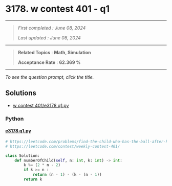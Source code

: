 # 3178. w contest 401 - q1

------

> *First completed : June 08, 2024*
>
> *Last updated : June 08, 2024*


------

> **Related Topics** : **Math, Simulation**
>
> **Acceptance Rate** : **62.369 %**


------

*To see the question prompt, click the title.*

## Solutions

- [w contest 401/e3178 q1.py](<../my-submissions/w contest 401/e3178 q1.py>)
### Python
#### [e3178 q1.py](<../my-submissions/w contest 401/e3178 q1.py>)
```Python
# https://leetcode.com/problems/find-the-child-who-has-the-ball-after-k-seconds/
# https://leetcode.com/contest/weekly-contest-401/

class Solution:
    def numberOfChild(self, n: int, k: int) -> int:
        k %= (2 * n - 2)
        if k >= n :
            return (n - 1) - (k - (n - 1))
        return k
        
```

